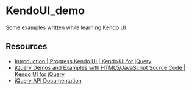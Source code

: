 # KendoUI_demo
Some examples written while learning Kendo UI

## Resources
* [Introduction | Progress Kendo UI | Kendo UI for jQuery](https://docs.telerik.com/kendo-ui/introduction)
* [jQuery Demos and Examples with HTML5/JavaScript Source Code | Kendo UI for jQuery](https://demos.telerik.com/kendo-ui/)
* [jQuery API Documentation](https://api.jquery.com/)
